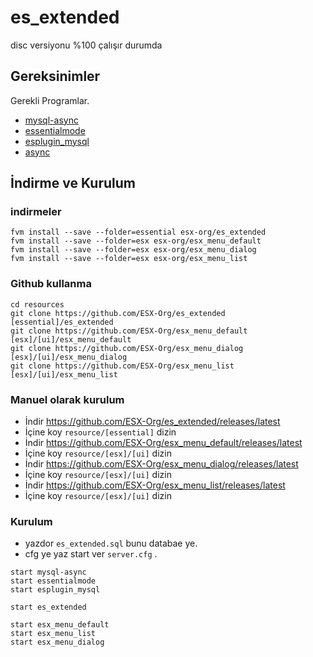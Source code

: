 # es_extended 
disc versiyonu %100 çalışır durumda

## Gereksinimler

Gerekli Programlar.

- [mysql-async](https://github.com/brouznouf/fivem-mysql-async)
- [essentialmode](https://github.com/kanersps/essentialmode)
- [esplugin_mysql](https://github.com/kanersps/esplugin_mysql)
- [async](https://github.com/ESX-Org/async)

## İndirme ve Kurulum

### indirmeler

```
fvm install --save --folder=essential esx-org/es_extended
fvm install --save --folder=esx esx-org/esx_menu_default
fvm install --save --folder=esx esx-org/esx_menu_dialog
fvm install --save --folder=esx esx-org/esx_menu_list
```

### Github kullanma

```
cd resources
git clone https://github.com/ESX-Org/es_extended [essential]/es_extended
git clone https://github.com/ESX-Org/esx_menu_default [esx]/[ui]/esx_menu_default
git clone https://github.com/ESX-Org/esx_menu_dialog [esx]/[ui]/esx_menu_dialog
git clone https://github.com/ESX-Org/esx_menu_list [esx]/[ui]/esx_menu_list
```

### Manuel olarak kurulum

- İndir https://github.com/ESX-Org/es_extended/releases/latest
- İçine koy `resource/[essential]` dizin
- İndir https://github.com/ESX-Org/esx_menu_default/releases/latest
- İçine koy `resource/[esx]/[ui]` dizin
- İndir https://github.com/ESX-Org/esx_menu_dialog/releases/latest
- İçine koy `resource/[esx]/[ui]` dizin
- İndir https://github.com/ESX-Org/esx_menu_list/releases/latest
- İçine koy `resource/[esx]/[ui]` dizin

### Kurulum

- yazdor `es_extended.sql` bunu databae ye.
- cfg ye yaz start ver `server.cfg` .

```
start mysql-async
start essentialmode
start esplugin_mysql

start es_extended

start esx_menu_default
start esx_menu_list
start esx_menu_dialog
```
